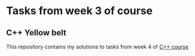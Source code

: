 # Tasks from week 3 of course

## C++ Yellow belt

This repository contains my solutions to tasks from week 4 of [C++ course](https://www.coursera.org/learn/c-plus-plus-yellow/home/welcome)
